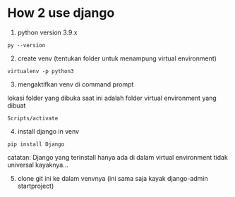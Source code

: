 # How 2 use django

1. python version 3.9.x
```
py --version
```

2. create venv (tentukan folder untuk menampung virtual environment)
```
virtualenv -p python3
```

3. mengaktifkan venv di command prompt

lokasi folder yang dibuka saat ini adalah folder virtual environment yang dibuat
```
Scripts/activate
```

4. install django in venv
```
pip install Django
```
catatan: Django yang terinstall hanya ada di dalam virtual environment tidak universal kayaknya...

5. clone git ini ke dalam venvnya (ini sama saja kayak django-admin startproject)
